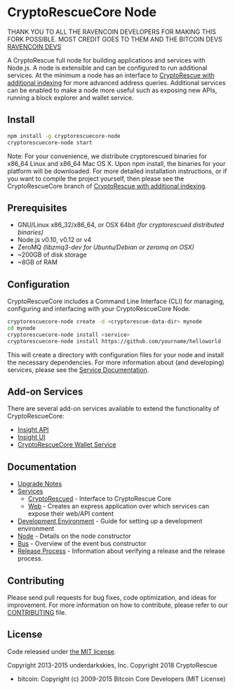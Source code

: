 CryptoRescueCore Node
============
THANK YOU TO ALL THE RAVENCOIN DEVELOPERS FOR MAKING THIS FORK POSSIBLE. MOST CREDIT GOES TO THEM AND THE BITCOIN DEVS
[RAVENCOIN DEVS](https://www.github.com/Ravenproject/Ravencoin)


A CryptoRescue full node for building applications and services with Node.js. A node is extensible and can be configured to run additional services. At the minimum a node has an interface to [CryptoRescue with additional indexing](https://github.com/cryptorescue-project/cryptorescue/tree/0.15.0-cryptorescuecore) for more advanced address queries. Additional services can be enabled to make a node more useful such as exposing new APIs, running a block explorer and wallet service.

## Install

```bash
npm install -g cryptorescuecore-node
cryptorescuecore-node start
```

Note: For your convenience, we distribute cryptorescued binaries for x86_64 Linux and x86_64 Mac OS X. Upon npm install, the binaries for your platform will be downloaded. For more detailed installation instructions, or if you want to compile the project yourself, then please see the CryptoRescueCore branch of [CryptoRescue with additional indexing](https://github.com/cryptorescue-project/cryptorescue/tree/0.15.0-cryptorescuecore).

## Prerequisites

- GNU/Linux x86_32/x86_64, or OSX 64bit *(for cryptorescued distributed binaries)*
- Node.js v0.10, v0.12 or v4
- ZeroMQ *(libzmq3-dev for Ubuntu/Debian or zeromq on OSX)*
- ~200GB of disk storage
- ~8GB of RAM

## Configuration

CryptoRescueCore includes a Command Line Interface (CLI) for managing, configuring and interfacing with your CryptoRescueCore Node.

```bash
cryptorescuecore-node create -d <cryptorescue-data-dir> mynode
cd mynode
cryptorescuecore-node install <service>
cryptorescuecore-node install https://github.com/yourname/helloworld
```

This will create a directory with configuration files for your node and install the necessary dependencies. For more information about (and developing) services, please see the [Service Documentation](docs/services.md).

## Add-on Services

There are several add-on services available to extend the functionality of CryptoRescueCore:

- [Insight API](https://github.com/cryptorescue-project/insight-api)
- [Insight UI](https://github.com/cryptorescue-project/insight-ui)
- [CryptoRescueCore Wallet Service](https://github.com/cryptorescue-project/cryptorescuecore-wallet-service)

## Documentation

- [Upgrade Notes](docs/upgrade.md)
- [Services](docs/services.md)
  - [CryptoRescued](docs/services/cryptorescued.md) - Interface to CryptoRescue Core
  - [Web](docs/services/web.md) - Creates an express application over which services can expose their web/API content
- [Development Environment](docs/development.md) - Guide for setting up a development environment
- [Node](docs/node.md) - Details on the node constructor
- [Bus](docs/bus.md) - Overview of the event bus constructor
- [Release Process](docs/release.md) - Information about verifying a release and the release process.

## Contributing

Please send pull requests for bug fixes, code optimization, and ideas for improvement. For more information on how to contribute, please refer to our [CONTRIBUTING](https://github.com/cryptorescue-project/cryptorescuecore/blob/master/CONTRIBUTING.md) file.

## License

Code released under [the MIT license](https://github.com/cryptorescue-project/cryptorescuecore-node/blob/master/LICENSE).

Copyright 2013-2015 underdarkskies, Inc.
Copyright 2018 CryptoRescue

- bitcoin: Copyright (c) 2009-2015 Bitcoin Core Developers (MIT License)
